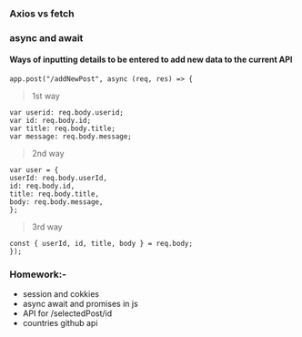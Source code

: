 ### Axios vs fetch

### async and await

#### Ways of inputting details to be entered to add new data to the current API

```
app.post("/addNewPost", async (req, res) => {
```

> 1st way

```
var userid: req.body.userid;
var id: req.body.id;
var title: req.body.title;
var message: req.body.message;
```

> 2nd way

```
var user = {
userId: req.body.userId,
id: req.body.id,
title: req.body.title,
body: req.body.message,
};
```

> 3rd way

```
const { userId, id, title, body } = req.body;
});
```

### Homework:-

- session and cokkies
- async await and promises in js
- API for /selectedPost/id
- countries github api
